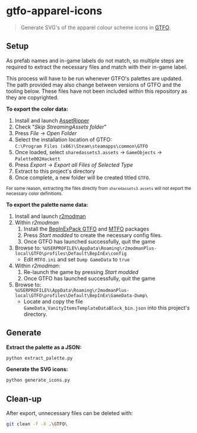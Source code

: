 # gtfo-apparel-icons

> Generate SVG's of the apparel colour scheme icons in [GTFO](https://en.wikipedia.org/wiki/GTFO_(video_game)).

## Setup

As prefab names and in-game labels do not match, so multiple steps are required to extract the necessary files and match with their in-game label.

This process will have to be run whenever GTFO's palettes are updated. The path provided may also change between versions of GTFO and the tooling below. These files have not been included within this repository as they are copyrighted.

**To export the color data:**

1. Install and launch [AssetRipper](https://github.com/AssetRipper/AssetRipper/releases)
3. Check "_Skip StreamingAssets folder_"
3. Press _File_ → _Open Folder_
4. Select the installation location of GTFO:  
```C:\Program Files (x86)\Steam\steamapps\common\GTFO```
5. Once loaded, select `sharedassets3.assets` → `GameObjects` → `Palette002Hackett`
7. Press _Export_ → _Export all Files of Selected Type_
8. Extract to this project's directory
9. Once complete, a new folder will be created titled `GTFO`.

<small>For some reason, extracting the files directly from `sharedassets3.assets` will not export the necessary color definitions.</small>

**To export the palette name data:**

1. Install and launch [r2modman](https://thunderstore.io/package/ebkr/r2modman/)
2. Within _r2modman_
	1. Install the [BepInExPack GTFO](https://gtfo.thunderstore.io/package/BepInEx/BepInExPack_GTFO/) and [MTFO](https://gtfo.thunderstore.io/package/dakkhuza/MTFO/) packages
	3. Press _Start modded_ to create the necessary config files.
	4. Once GTFO has launched successfully, quit the game
3. Browse to:  ```%USERPROFILE%\AppData\Roaming\r2modmanPlus-local\GTFO\profiles\Default\BepInEx\config```
	- Edit `MTFO.ini` and set `Dump GameData` to `true`
4. Within _r2modman_:
	1. Re-launch the game by pressing _Start modded_
	2. Once GTFO has launched successfully, quit the game
6. Browse to:  
```%USERPROFILE%\AppData\Roaming\r2modmanPlus-local\GTFO\profiles\Default\BepInEx\GameData-Dump\```
	- Locate and copy the file `GameData_VanityItemsTemplateDataBlock_bin.json` into this project's directory.

## Generate

**Extract the palette as a JSON:**

```sh
python extract_palette.py
```

**Generate the SVG icons:**

```sh
python generate_icons.py
```

## Clean-up

After export, unnecessary files can be deleted with:

```sh
git clean -f -X .\GTFO\
```
